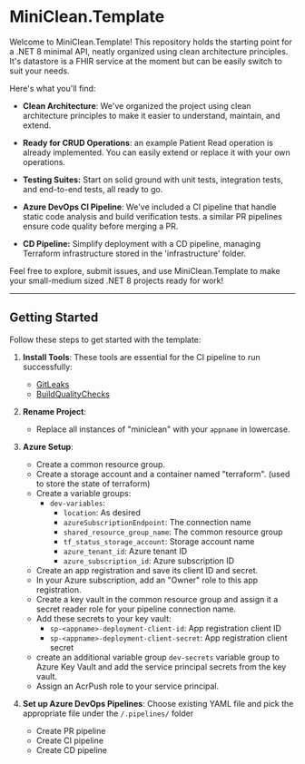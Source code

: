 # MiniClean.Template

Welcome to MiniClean.Template! This repository holds the starting point for a .NET 8 minimal API, neatly organized using clean architecture principles. It's datastore is a FHIR service at the moment but can be easily switch to suit your needs.

Here's what you'll find:

- **Clean Architecture**: We've organized the project using clean architecture principles to make it easier to understand, maintain, and extend.
  
- **Ready for CRUD Operations**: an example Patient Read operation is already implemented. You can easily extend or replace it with your own operations.

- **Testing Suites:** Start on solid ground with unit tests, integration tests, and end-to-end tests, all ready to go.

- **Azure DevOps CI Pipeline**: We've included a CI pipeline that handle static code analysis and build verification tests. a similar PR pipelines ensure code quality before merging a PR.

- **CD Pipeline:** Simplify deployment with a CD pipeline, managing Terraform infrastructure stored in the 'infrastructure' folder.

Feel free to explore, submit issues, and use MiniClean.Template to make your small-medium sized .NET 8 projects ready for work!

---

## Getting Started

Follow these steps to get started with the template:

1. **Install Tools**:
   These tools are essential for the CI pipeline to run successfully:
   - [GitLeaks](https://marketplace.visualstudio.com/items?itemName=Foxholenl.Gitleaks)
   - [BuildQualityChecks](https://marketplace.visualstudio.com/items?itemName=mspremier.BuildQualityChecks)

2. **Rename Project**:
   - Replace all instances of "miniclean" with your `appname` in lowercase.

3. **Azure Setup**:
   - Create a common resource group.
   - Create a storage account and a container named "terraform". (used to store the state of terraform)
   - Create a variable groups:
     - `dev-variables`:
       - `location`: As desired
       - `azureSubscriptionEndpoint`: The connection name
       - `shared_resource_group_name`: The common resource group
       - `tf_status_storage_account`: Storage account name
       - `azure_tenant_id`: Azure tenant ID
       - `azure_subscription_id`: Azure subscription ID
   - Create an app registration and save its client ID and secret.
   - In your Azure subscription, add an "Owner" role to this app registration.
   - Create a key vault in the common resource group and assign it a secret reader role for your pipeline connection name.
   - Add these secrets to your key vault:
     - `sp-<appname>-deployment-client-id`: App registration client ID
     - `sp-<appname>-deployment-client-secret`: App registration client secret
   - create an additional variable group `dev-secrets` variable group to Azure Key Vault and add the service principal secrets from the key vault.
   - Assign an AcrPush role to your service principal.

4. **Set up Azure DevOps Pipelines**:
   Choose existing YAML file and pick the appropriate file under the `/.pipelines/` folder
   - Create PR pipeline
   - Create CI pipeline
   - Create CD pipeline
